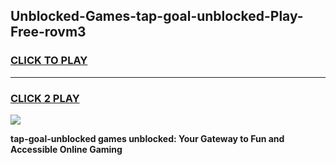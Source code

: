 
## Unblocked-Games-tap-goal-unblocked-Play-Free-rovm3
<h3>
<a href="https://premium76.site?title=tap-goal-unblocked&ref=18A1">CLICK TO PLAY</a></h3>
<hr>

<h3>
<a href="https://premium76.site?title=tap-goal-unblocked&ref=18A1">CLICK 2 PLAY</a>
  
</h3>

<a href="https://premium76.site?title=tap-goal-unblocked&ref=18A1"><img src="https://clearcache.store/games.png"></a>


**tap-goal-unblocked games unblocked: Your Gateway to Fun and Accessible Online Gaming**
